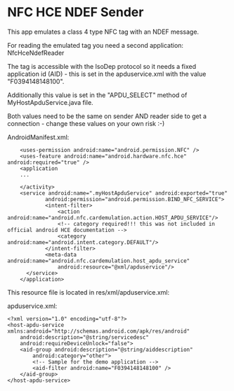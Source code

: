 # NFC HCE NDEF Sender

This app emulates a class 4 type NFC tag with an NDEF message.

For reading the emulated tag you need a second application: NfcHceNdefReader

The tag is accessible with the IsoDep protocol so it needs a fixed application id (AID) - 
this is set in the apduservice.xml with the value "F0394148148100".

Additionally this value is set in the "APDU_SELECT" method of MyHostApduService.java file.

Both values need to be the same on sender AND reader side to get a connection - change these values 
on your own risk :-)

AndroidManifest.xml:
```plaintext
    <uses-permission android:name="android.permission.NFC" />
    <uses-feature android:name="android.hardware.nfc.hce" android:required="true" />
    <application
    ...
    
    </activity>
    <service android:name=".myHostApduService" android:exported="true"
            android:permission="android.permission.BIND_NFC_SERVICE">
            <intent-filter>
                <action android:name="android.nfc.cardemulation.action.HOST_APDU_SERVICE"/>
                <!-- category required!!! this was not included in official android HCE documentation -->
                <category android:name="android.intent.category.DEFAULT"/>
            </intent-filter>
            <meta-data android:name="android.nfc.cardemulation.host_apdu_service"
                android:resource="@xml/apduservice"/>
      </service>
    </application>
```

This resource file is located in res/xml/apduservice.xml:

apduservice.xml:
```plaintext
<?xml version="1.0" encoding="utf-8"?>
<host-apdu-service xmlns:android="http://schemas.android.com/apk/res/android"
    android:description="@string/servicedesc"
    android:requireDeviceUnlock="false">
    <aid-group android:description="@string/aiddescription"
        android:category="other">
        <!-- Sample for the demo application -->
        <aid-filter android:name="F0394148148100" />
    </aid-group>
</host-apdu-service>
```



```plaintext

```



```plaintext

```